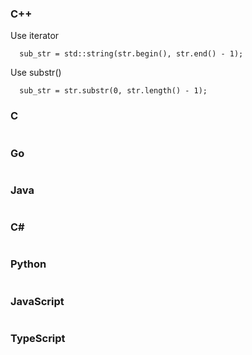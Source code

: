 ### C++
Use iterator
```
  sub_str = std::string(str.begin(), str.end() - 1);
```

Use substr()
```
  sub_str = str.substr(0, str.length() - 1);
```

### C
```

```

### Go
```
```
### Java
```

```


### C#
```  

```
### Python
```

```


### JavaScript
```
```
### TypeScript
```
```